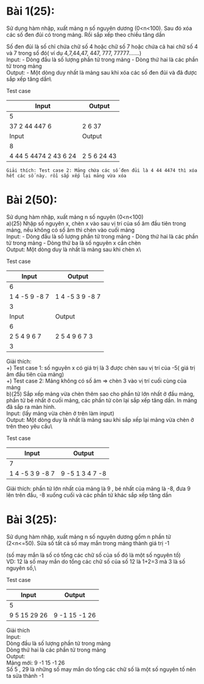 # Bài 1(25):

Sử dụng hàm nhập, xuất mảng n số nguyên dương (0<n<100). Sau đó xóa các số đen đủi có trong mảng. Rồi sắp xếp theo chiều tăng dần

Số đen đủi là số chỉ chứa chữ số 4 hoặc chữ số 7 hoặc chứa cả hai chữ số 4 và 7 trong số đó( ví dụ 4,7,44,47, 447, 777, 77777.......)\
Input: - Dòng đầu là số lượng phần tử trong mảng - Dòng thứ hai là các phần tử trong mảng\
Output: - Một dòng duy nhất là mảng sau khi xóa các số đen đủi và đã được sắp xếp tăng dần\

Test case

| Input                 | Output      |
| --------------------- | ----------- |
| 5                     |             |
| 37 2 44 447 6         | 2 6 37      |
| Input                 | Output      |
| 8                     |             |
| 4 44 5 4474 2 43 6 24 | 2 5 6 24 43 |

    Giải thích: Test case 2: Mảng chứa các số đen đủi là 4 44 4474 thì xóa hết các số này. rồi sắp xếp lại mảng vừa xóa

# Bài 2(50):

Sử dụng hàm nhập, xuất mảng n số nguyên (0<n<100)\
a)(25) Nhập số nguyên x, chèn x vào sau vị trí của số âm đầu tiên trong mảng, nếu không có số âm thì chèn vào cuối mảng\
Input: - Dòng đầu là số lượng phần tử trong mảng - Dòng thứ hai là các phần tử trong mảng - Dòng thứ ba là số nguyên x cần chèn\
Output: Một dòng duy là nhất là mảng sau khi chèn x\

Test case

| Input         | Output          |
| ------------- | --------------- |
| 6             |                 |
| 1 4 -5 9 -8 7 | 1 4 -5 3 9 -8 7 |
| 3             |                 |
| Input         | Output          |
| 6             |                 |
| 2 5 4 9 6 7   | 2 5 4 9 6 7 3   |
| 3             |                 |

Giải thích:\
+) Test case 1: số nguyên x có giá trị là 3 được chèn sau vị trí của -5( giá trị âm đầu tiên của mảng)\
+) Test case 2: Mảng không có số âm => chèn 3 vào vị trí cuối cùng của mảng\
b)(25) Sắp xếp mảng vừa chèn thêm sao cho phần tử lớn nhất ở đầu mảng, phần tử bé nhất ở cuối mảng, các phần tử còn lại sắp xếp tăng dần. In mảng đã sắp ra màn hình.\
Input: (lấy mảng vừa chèn ở trên làm input)\
Output: Một dòng duy là nhất là mảng sau khi sắp xếp lại mảng vừa chèn ở trên theo yêu cầu\

Test case

| Input           | Output          |
| --------------- | --------------- |
| 7               |                 |
| 1 4 -5 3 9 -8 7 | 9 -5 1 3 4 7 -8 |

Giải thích: phần tử lớn nhất của mảng là 9 , bé nhất của mảng là -8, đưa 9 lên trên đầu, -8 xuống cuối và các phần tử khác sắp xếp tăng dần

# Bài 3(25):

Sử dụng hàm nhập, xuất mảng n số nguyên dương gồm n phần tử (2<n<=50). Sửa số tất cả số may mắn trong mảng thành giá trị -1

(số may mắn là số có tổng các chữ số của số đó là một số nguyên tố)\
VD: 12 là số may mắn do tổng các chữ số của số 12 là 1+2=3 mà 3 là số nguyên số,\

Test case

| Input        | Output        |
| ------------ | ------------- |
| 5            |               |
| 9 5 15 29 26 | 9 -1 15 -1 26 |

Giải thích\
Input:\
Dòng đầu là số lượng phần tử trong mảng\
Dòng thứ hai là các phần tử trong mảng\
Output:\
Mảng mới: 9 -1 15 -1 26\
Số 5 , 29 là những số may mắn do tổng các chữ số là một số nguyên tố nên ta sửa thành -1
